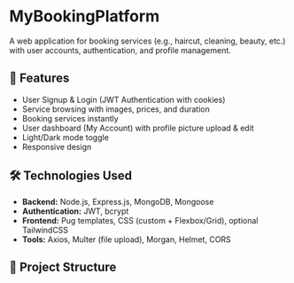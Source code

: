 # MyBookingPlatform

A web application for booking services (e.g., haircut, cleaning, beauty, etc.) with user accounts, authentication, and profile management.  

## 🚀 Features
- User Signup & Login (JWT Authentication with cookies)
- Service browsing with images, prices, and duration
- Booking services instantly
- User dashboard (My Account) with profile picture upload & edit
- Light/Dark mode toggle
- Responsive design

## 🛠️ Technologies Used
- **Backend:** Node.js, Express.js, MongoDB, Mongoose
- **Authentication:** JWT, bcrypt
- **Frontend:** Pug templates, CSS (custom + Flexbox/Grid), optional TailwindCSS
- **Tools:** Axios, Multer (file upload), Morgan, Helmet, CORS

## 📂 Project Structure
